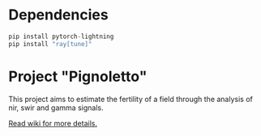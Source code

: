 # Dependencies
```python
pip install pytorch-lightning
pip install "ray[tune]"
```

# Project "Pignoletto"
This project aims to estimate the fertility of a field through the analysis of nir, swir and gamma signals.

[Read wiki for more details.](https://github.com/dros1986/pignoletto/wiki)
